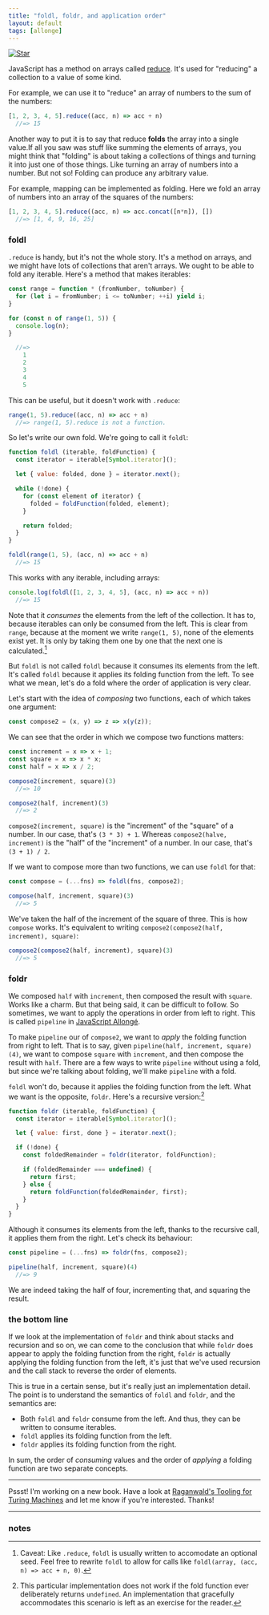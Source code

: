 ```yaml
---
title: "foldl, foldr, and application order"
layout: default
tags: [allonge]
---
```


[![Star](/assets/images/star.jpg)](https://www.flickr.com/photos/ambs/2993482908)

JavaScript has a method on arrays called [reduce]. It's used for "reducing" a collection to a value of some kind.

[reduce]: https://developer.mozilla.org/en-US/docs/Web/JavaScript/Reference/Global_Objects/Array/Reduce

For example, we can use it to "reduce" an array of numbers to the sum of the numbers:

```javascript
[1, 2, 3, 4, 5].reduce((acc, n) => acc + n)
  //=> 15
```

Another way to put it is to say that reduce **folds** the array into a single value.If all you saw was stuff like summing the elements of arrays, you might think that "folding" is about taking a collections of things and turning it into just one of those things. Like turning an array of numbers into a number. But not so! Folding can produce any arbitrary value.

For example, mapping can be implemented as folding. Here we fold an array of numbers into an array of the squares of the numbers:

```javascript
[1, 2, 3, 4, 5].reduce((acc, n) => acc.concat([n*n]), [])
  //=> [1, 4, 9, 16, 25]
```

### foldl

`.reduce` is handy, but it's not the whole story. It's a method on arrays, and we might have lots of collections that aren't arrays. We ought to be able to fold any iterable. Here's a method that makes iterables:

```javascript
const range = function * (fromNumber, toNumber) {
  for (let i = fromNumber; i <= toNumber; ++i) yield i;
}

for (const n of range(1, 5)) {
  console.log(n);
}

  //=>
    1
    2
    3
    4
    5
```

This can be useful, but it doesn't work with `.reduce`:

```javascript
range(1, 5).reduce((acc, n) => acc + n)
  //=> range(1, 5).reduce is not a function.
```

So let's write our own fold. We're going to call it `foldl`:

```javascript
function foldl (iterable, foldFunction) {
  const iterator = iterable[Symbol.iterator]();

  let { value: folded, done } = iterator.next();

  while (!done) {
    for (const element of iterator) {
      folded = foldFunction(folded, element);
    }

    return folded;
  }
}

foldl(range(1, 5), (acc, n) => acc + n)
  //=> 15
```

This works with any iterable, including arrays:

```javascript
console.log(foldl([1, 2, 3, 4, 5], (acc, n) => acc + n))
  //=> 15
```

Note that it _consumes_ the elements from the left of the collection. It has to, because iterables can only be consumed from the left. This is clear from `range`, because at the moment we write `range(1, 5)`, none of the elements exist yet. It is only by taking them one by one that the next one is calculated.[^caveat]

[^caveat]: Caveat: Like `.reduce`, `foldl` is usually written to accomodate an optional seed. Feel free to rewrite `foldl` to allow for calls like `foldl(array, (acc, n) => acc + n, 0)`.

But `foldl` is not called `foldl` because it consumes its elements from the left. It's called `foldl` because it applies its folding function from the left. To see what we mean, let's do a fold where the order of application is very clear.

Let's start with the idea of *composing* two functions, each of which takes one argument:

```javascript
const compose2 = (x, y) => z => x(y(z));
```

We can see that the order in which we compose two functions matters:

```javascript
const increment = x => x + 1;
const square = x => x * x;
const half = x => x / 2;

compose2(increment, square)(3)
  //=> 10

compose2(half, increment)(3)
  //=> 2
```

`compose2(increment, square)` is the "increment" of the "square" of a number. In our case, that's `(3 * 3) + 1`. Whereas `compose2(halve, increment)` is the "half" of the "increment" of a number. In our case, that's `(3 + 1) / 2`.

If we want to compose more than two functions, we can use `foldl` for that:

```javascript
const compose = (...fns) => foldl(fns, compose2);

compose(half, increment, square)(3)
  //=> 5
```

We've taken the half of the increment of the square of three. This is how `compose` works. It's equivalent to writing `compose2(compose2(half, increment), square)`:

```javascript
compose2(compose2(half, increment), square)(3)
  //=> 5
```

### foldr

We composed `half` with `increment`, then composed the result with `square`. Works like a charm. But that being said, it can be difficult to follow. So sometimes, we want to apply the operations in order from left to right. This is called `pipeline` in [JavaScript Allongé][ja].

[ja]: https://leanpub.com/javascriptallongesix

To make `pipeline` our of `compose2`, we want to *apply* the folding function from right to left. That is to say, given `pipeline(half, increment, square)(4)`, we want to compose `square` with `increment`, and then compose the result with `half`. There are a few ways to write `pipeline` without using a fold, but since we're talking about folding, we'll make `pipeline` with a fold.

`foldl` won't do, because it applies the folding function from the left. What we want is the opposite, `foldr`. Here's a recursive version:[^foldrlimit]

[^foldrlimit]: This particular implementation does not work if the fold function ever deliberately returns `undefined`. An implementation that gracefully accommodates this scenario is left as an exercise for the reader.

```javascript
function foldr (iterable, foldFunction) {
  const iterator = iterable[Symbol.iterator]();

  let { value: first, done } = iterator.next();

  if (!done) {
    const foldedRemainder = foldr(iterator, foldFunction);

    if (foldedRemainder === undefined) {
      return first;
    } else {
      return foldFunction(foldedRemainder, first);
    }
  }
}
```

Although it consumes its elements from the left, thanks to the recursive call, it applies them from the right. Let's check its behaviour:

```javascript
const pipeline = (...fns) => foldr(fns, compose2);

pipeline(half, increment, square)(4)
  //=> 9
```

We are indeed taking the half of four, incrementing that, and squaring the result.

### the bottom line

If we look at the implementation of `foldr` and think about stacks and recursion and so on, we can come to the conclusion that while `foldr` does appear to apply the folding function from the right, `foldr` is actually applying the folding function from the left, it's just that we've used recursion and the call stack to reverse the order of elements.

This is true in a certain sense, but it's really just an implementation detail. The point is to understand the semantics of `foldl` and `foldr`, and the semantics are:

- Both `foldl` and `foldr` consume from the left. And thus, they can be written to consume iterables.
- `foldl` applies its folding function from the left.
- `foldr` applies its folding function from the right.

In sum, the order of *consuming* values and the order of *applying* a folding function are two separate concepts.

---

Pssst! I'm working on a new book. Have a look at [Raganwald's Tooling for Turing Machines](https://leanpub.com/tooling) and let me know if you're interested. Thanks!

---

### notes


